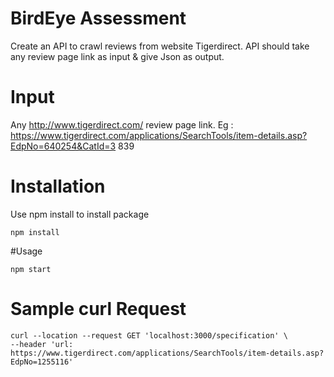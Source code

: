 # BirdEye Assessment
Create an API to crawl reviews from website Tigerdirect. API should take any review page link
as input & give Json as output.

# Input
Any http://www.tigerdirect.com/ review page link. Eg :
https://www.tigerdirect.com/applications/SearchTools/item-details.asp?EdpNo=640254&CatId=3
839

# Installation

Use npm install to install package
```
npm install
```

#Usage
```
npm start
```

# Sample curl Request
```
curl --location --request GET 'localhost:3000/specification' \
--header 'url: https://www.tigerdirect.com/applications/SearchTools/item-details.asp?EdpNo=1255116'
```